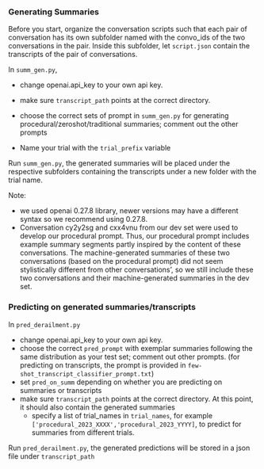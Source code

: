 ### Generating Summaries 

Before you start, organize the conversation scripts such that each pair of conversation has its own subfolder named with the convo_ids of the two conversations in the pair. Inside this subfolder, let `script.json` contain the transcripts of the pair of conversations.

In `summ_gen.py`, 

* change openai.api_key to your own api key.

* make sure `transcript_path`  points at the correct directory. 

* choose the correct sets of prompt in `summ_gen.py` for generating procedural/zeroshot/traditional summaries; comment out the other prompts

* Name your trial with the `trial_prefix` variable 

Run `summ_gen.py`, the generated summaries will be placed under the respective subfolders containing the transcripts under a new folder with the trial name. 



Note: 

* we used openai 0.27.8 library, newer versions may have a different syntax so we recommend using 0.27.8. 
* Conversation cy2y2sg and cxx4vnu from our dev set were used to develop our procedural prompt. Thus, our procedural prompt includes example summary segments partly inspired by the content of these conversations. The machine-generated summaries of these two conversations (based on the procedural prompt) did not seem stylistically different from other conversations’, so we still include these two conversations and their machine-generated summaries in the dev set. 



### Predicting on generated summaries/transcripts

In `pred_derailment.py` 

* change openai.api_key to your own api key.
* choose the correct `pred_prompt` with exemplar summaries following the same distribution as your test set; comment out other prompts. (for predicting on transcripts, the prompt is provided in `few-shot_transcript_classifier_prompt.txt`)
* set `pred_on_summ` depending on whether you are predicting on summaries or transcripts
* make sure `transcript_path`  points at the correct directory.  At this point, it should also contain the generated summaries
  * specify a list of trial_names in `trial_names`, for example `['procedural_2023_XXXX','procedural_2023_YYYY]`, to predict for summaries from different trials. 

Run `pred_derailment.py`, the generated predictions will be stored in a json file under `transcript_path`





